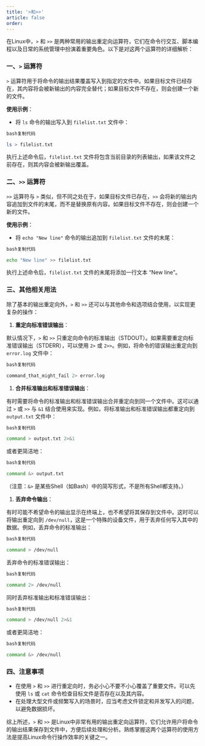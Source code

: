 ```yaml
---
title: '>和>>'
article: false
order: 
---
```


在Linux中，`>` 和 `>>` 是两种常用的输出重定向运算符，它们在命令行交互、脚本编程以及日常的系统管理中扮演着重要角色。以下是对这两个运算符的详细解析：

### 一、`>` 运算符

`>` 运算符用于将命令的输出结果覆盖写入到指定的文件中。如果目标文件已经存在，其内容将会被新输出的内容完全替代；如果目标文件不存在，则会创建一个新的文件。

**使用示例**：

- 将 `ls` 命令的输出写入到 `filelist.txt` 文件中：

```bash
bash复制代码

ls > filelist.txt
```

执行上述命令后，`filelist.txt` 文件将包含当前目录的列表输出，如果该文件之前存在，则其内容会被新输出覆盖。

### 二、`>>` 运算符

`>>` 运算符与 `>` 类似，但不同之处在于，如果目标文件已存在，`>>` 会将新的输出内容追加到文件的末尾，而不是替换原有内容。如果目标文件不存在，则会创建一个新的文件。

**使用示例**：

- 将 `echo "New line"` 命令的输出追加到 `filelist.txt` 文件的末尾：

```bash
bash复制代码

echo "New line" >> filelist.txt
```

执行上述命令后，`filelist.txt` 文件的末尾将添加一行文本 “New line”。

### 三、其他相关用法

除了基本的输出重定向外，`>` 和 `>>` 还可以与其他命令和选项结合使用，以实现更复杂的操作：

1. **重定向标准错误输出**：

默认情况下，`>` 和 `>>` 只重定向命令的标准输出（STDOUT）。如果需要重定向标准错误输出（STDERR），可以使用 `2>` 或 `2>>`。例如，将命令的错误输出重定向到 `error.log` 文件中：

```bash
bash复制代码

command_that_might_fail 2> error.log
```

1. **合并标准输出和标准错误输出**：

有时需要将命令的标准输出和标准错误输出合并重定向到同一个文件中。这可以通过 `>` 或 `>>` 与 `&1` 结合使用来实现。例如，将标准输出和标准错误输出都重定向到 `output.txt` 文件中：

```bash
bash复制代码

command > output.txt 2>&1
```

或者更简洁地：

```bash
bash复制代码

command &> output.txt
```

（注意：`&>` 是某些Shell（如Bash）中的简写形式，不是所有Shell都支持。）

1. **丢弃命令输出**：

有时可能不希望命令的输出显示在终端上，也不希望将其保存到文件中。这时可以将输出重定向到 `/dev/null`，这是一个特殊的设备文件，用于丢弃任何写入其中的数据。例如，丢弃命令的标准输出：

```bash
bash复制代码

command > /dev/null
```

丢弃命令的标准错误输出：

```bash
bash复制代码

command 2> /dev/null
```

同时丢弃标准输出和标准错误输出：

```bash
bash复制代码

command > /dev/null 2>&1
```

或者更简洁地：

```bash
bash复制代码

command &> /dev/null
```

### 四、注意事项

- 在使用 `>` 和 `>>` 进行重定向时，务必小心不要不小心覆盖了重要文件。可以先使用 `ls` 或 `cat` 命令检查目标文件是否存在以及其内容。
- 在处理大型文件或频繁写入的场景时，应当考虑文件锁定和并发写入的问题，以避免数据损坏。

综上所述，`>` 和 `>>` 是Linux中非常有用的输出重定向运算符，它们允许用户将命令的输出结果保存到文件中，方便后续处理和分析。熟练掌握这两个运算符的使用方法是提高Linux命令行操作效率的关键之一。